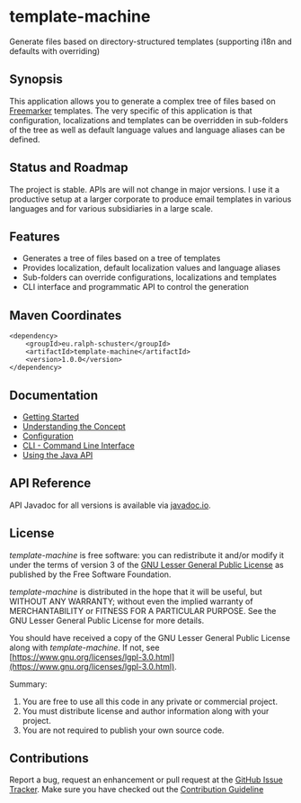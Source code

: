 # template-machine
Generate files based on directory-structured templates (supporting i18n and defaults with overriding)

## Synopsis
This application allows you to generate a complex tree of files based on [Freemarker](https://freemarker.apache.org/) templates. The very specific of this application is
that configuration, localizations and templates can be overridden in sub-folders of the tree as well as default language values and language aliases can be defined.

## Status and Roadmap
The project is stable. APIs are will not change in major versions. I use it a productive setup at a larger corporate to produce email templates in various languages and for various subsidiaries in a large scale.

## Features
* Generates a tree of files based on a tree of templates
* Provides localization, default localization values and language aliases
* Sub-folders can override configurations, localizations and templates
* CLI interface and programmatic API to control the generation

## Maven Coordinates

```
<dependency>
	<groupId>eu.ralph-schuster</groupId>
	<artifactId>template-machine</artifactId>
	<version>1.0.0</version>
</dependency>
```

## Documentation

* [Getting Started](doc/GETTING-STARTED.md)
* [Understanding the Concept](doc/CONCEPT.md)
* [Configuration](doc/CONFIGURATION.md)
* [CLI - Command Line Interface](doc/CLI.md)
* [Using the Java API](doc/JAVA-API.md)

## API Reference

API Javadoc for all versions is available via [javadoc.io](https://www.javadoc.io/doc/eu.ralph-schuster/template-machine).

## License

*template-machine* is free software: you can redistribute it and/or modify it under the terms of version 3 of the [GNU 
Lesser General Public License](LICENSE.md) as published by the Free Software Foundation.

*template-machine* is distributed in the hope that it will be useful, but WITHOUT ANY WARRANTY; without even the implied 
warranty of MERCHANTABILITY or FITNESS FOR A PARTICULAR PURPOSE.  See the GNU Lesser General Public 
License for more details.

You should have received a copy of the GNU Lesser General Public License along with *template-machine*.  If not, see 
[https://www.gnu.org/licenses/lgpl-3.0.html](https://www.gnu.org/licenses/lgpl-3.0.html).

Summary:
 1. You are free to use all this code in any private or commercial project. 
 2. You must distribute license and author information along with your project.
 3. You are not required to publish your own source code.
 
## Contributions

Report a bug, request an enhancement or pull request at the [GitHub Issue Tracker](https://github.com/technicalguru/template-machine/issues). 
Make sure you have checked out the [Contribution Guideline](CONTRIBUTING.md)
